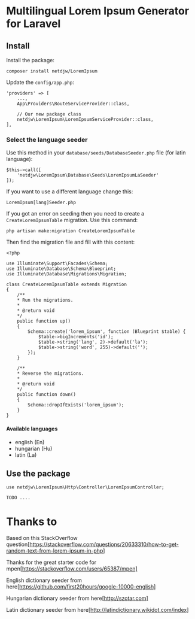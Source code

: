 # Multilingual Lorem Ipsum Generator for Laravel

## Install

Install the package:

    composer install netdjw/LoremIpsum

Update the `config/app.php`:

    'providers' => [
        ...,
        App\Providers\RouteServiceProvider::class,
        
        // Our new package class
        netdjw\LoremIpsum\LoremIpsumServiceProvider::class,
    ],

### Select the language seeder

Use this method in your `database/seeds/DatabaseSeeder.php` file (for latin language):

    $this->call([
        'netdjw\LoremIpsum\Database\Seeds\LoremIpsumLaSeeder'
    ]);

If you want to use a different language change this:

    LoremIpsum[lang]Seeder.php

If you got an error on seeding then you need to create a `CreateLoremIpsumTable` migration. Use this command:

    php artisan make:migration CreateLoremIpsumTable

 Then find the migration file and fill with this content:

    <?php

    use Illuminate\Support\Facades\Schema;
    use Illuminate\Database\Schema\Blueprint;
    use Illuminate\Database\Migrations\Migration;

    class CreateLoremIpsumTable extends Migration
    {
        /**
        * Run the migrations.
        *
        * @return void
        */
        public function up()
        {
            Schema::create('lorem_ipsum', function (Blueprint $table) {
                $table->bigIncrements('id');
                $table->string('lang', 2)->default('la');
                $table->string('word', 255)->default('');
            });
        }

        /**
        * Reverse the migrations.
        *
        * @return void
        */
        public function down()
        {
            Schema::dropIfExists('lorem_ipsum');
        }
    }


#### Available languages

- english (En)
- hungarian (Hu)
- latin (La)

## Use the package

    use netdjw\LoremIpsum\Http\Controller\LoremIpsumController;

    TODO ....

# Thanks to

Based on this StackOverflow question[https://stackoverflow.com/questions/20633310/how-to-get-random-text-from-lorem-ipsum-in-php]

Thanks for the great starter code for mpen[https://stackoverflow.com/users/65387/mpen]

English dictionary seeder from here[https://github.com/first20hours/google-10000-english]

Hungarian dictionary seeder from here[http://szotar.com]

Latin dictionary seeder from here[http://latindictionary.wikidot.com/index]
